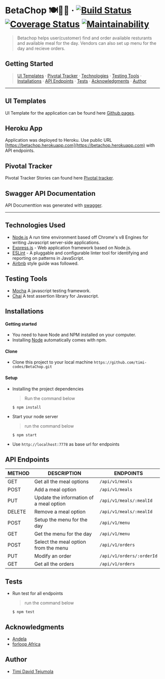 <!-- ## ![alt text](https://res.cloudinary.com/betachop/image/upload/c_scale,h_42,w_190/v1550524399/betachop/beta-chop-logo.png) -->

# BetaChop 🍽🥗🍗 &middot; [![Build Status](https://travis-ci.org/timi-codes/BetaChop.svg?branch=develop)](https://travis-ci.org/timi-codes/BetaChop) [![Coverage Status](https://coveralls.io/repos/github/timi-codes/BetaChop/badge.svg?fbfbfbhfdhfhdfhdhfdhfdhffbfbbfbfddd=fhdfhdhfdhfhdhfhd)](https://coveralls.io/github/timi-codes/BetaChop) [![Maintainability](https://api.codeclimate.com/v1/badges/da4ef2d2fe0db5b689ec/maintainability)](https://codeclimate.com/github/timi-codes/BetaChop/maintainability)

> Betachop helps user(customer) find and order available resturants and available meal for the day. Vendors can also set up menu for the day and recieve orders.

## Getting Started

> [UI Templates](#ui-templates) &middot; [Pivotal Tracker](#pivotal-tracker) &middot; [Technologies](#technologies-used) &middot; [Testing Tools](#testing-tools) &middot; [Installations](#installations) &middot; [API Endpoints](#api-endpoints) &middot; [Tests](#tests) &middot; [Acknowledgments](#acknowledgments) &middot; [Author](#author)

---

## UI Templates

UI Template for the application can be found here [Github pages](https://timi-codes.github.io/BetaChop/UI/index.html).

## Heroku App

Application was deployed to Heroku. Use public URL [https://betachop.herokuapp.com](https://betachop.herokuapp.com) with API endpoints.

## Pivotal Tracker

Pivotal Tracker Stories can found here [Pivotal tracker](https://www.pivotaltracker.com/n/projects/2242112).

## Swagger API Documentation

API Documenttion was generated with [swagger](https://betachop.herokuapp.com/api-docs).

---

## Technologies Used

[node]: (https://nodejs.org)

- [Node.js](node) A run time environment based off Chrome's v8 Engines for writing Javascript server-side applications.
- [Express.js](https://expressjs.com) - Web application framework based on Node.js.
- [ESLint](https://eslint.org/) - A pluggable and configurable linter tool for identifying and reporting on patterns in JavaScript.
- [Airbnb](https://www.npmjs.com/package/eslint-config-airbnb) style guide was followed.

## Testing Tools

- [Mocha](https://mochajs.org/) A javascript testing framework.
- [Chai](https://chaijs.com) A test assertion library for Javascript.

## Installations

#### Getting started

- You need to have Node and NPM installed on your computer.
- Installing [Node](node) automatically comes with npm.

#### Clone

- Clone this project to your local machine `https://github.com/timi-codes/BetaChop.git`

#### Setup

- Installing the project dependencies
  > Run the command below
  ```shell
  $ npm install
  ```
- Start your node server
  > run the command below
  ```shell
  $ npm start
  ```
- Use `http://localhost:7778` as base url for endpoints

## API Endpoints

| METHOD | DESCRIPTION                             | ENDPOINTS                 |
| ------ | --------------------------------------- | ------------------------- |
| GET    | Get all the meal options                | `/api/v1/meals`           |
| POST   | Add a meal option                       | `/api/v1/meals`           |
| PUT    | Update the information of a meal option | `/api/v1/meals/:mealId`   |
| DELETE | Remove a meal option                    | `/api/v1/meals/:mealId`   |
| POST   | Setup the menu for the day              | `/api/v1/menu`            |
| GET    | Get the menu for the day                | `/api/v1/menu`            |
| POST   | Select the meal option from the menu    | `/api/v1/orders`          |
| PUT    | Modify an order                         | `/api/v1/orders/:orderId` |
| GET    | Get all the orders                      | `/api/v1/orders`          |

## Tests

- Run test for all endpoints
  > run the command below
  ```shell
  $ npm test
  ```

## Acknowledgments

- [Andela](https://andela.com/)
- [forloop Africa](https://forloop.africa/)

## Author

- [Timi David Tejumola](https://twitter.com/timicodes)
